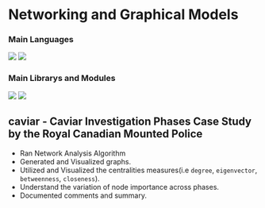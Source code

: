# Networking and Graphical Models
### Main Languages
<p>
<img src="https://img.shields.io/badge/python-3670A0?style=for-the-badge&logo=python&logoColor=ffdd54">
<img src="https://img.shields.io/badge/Markdown-000000?style=for-the-badge&logo=markdown&logoColor=white"></p>

### Main Librarys and Modules
<p><img src="https://img.shields.io/badge/numpy-%23013243.svg?style=for-the-badge&logo=numpy&logoColor=white">
<img src="https://img.shields.io/badge/pandas-%23150458.svg?style=for-the-badge&logo=pandas&logoColor=white">
</p>

## caviar - Caviar Investigation Phases Case Study by the Royal Canadian Mounted Police
-  Ran Network Analysis Algorithm
-  Generated and Visualized graphs.
-  Utilized and Visualized the centralities measures(i.e `degree`, `eigenvector`, `betweenness`, `closeness`).
-  Understand the variation of node importance across phases.
-  Documented comments and summary.
